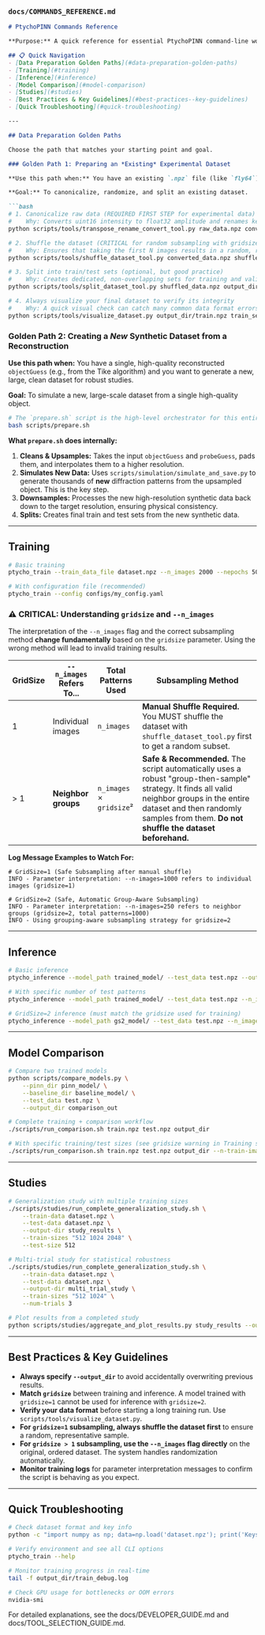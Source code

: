 ### `docs/COMMANDS_REFERENCE.md` 

```markdown
# PtychoPINN Commands Reference

**Purpose:** A quick reference for essential PtychoPINN command-line workflows. This guide provides the "what"; for the "why," please consult the linked detailed guides.

## 📋 Quick Navigation
- [Data Preparation Golden Paths](#data-preparation-golden-paths)
- [Training](#training) 
- [Inference](#inference)
- [Model Comparison](#model-comparison)
- [Studies](#studies)
- [Best Practices & Key Guidelines](#best-practices--key-guidelines)
- [Quick Troubleshooting](#quick-troubleshooting)

---

## Data Preparation Golden Paths

Choose the path that matches your starting point and goal.

### Golden Path 1: Preparing an *Existing* Experimental Dataset

**Use this path when:** You have an existing `.npz` file (like `fly64`) with thousands of diffraction patterns and you want to prepare it for training.

**Goal:** To canonicalize, randomize, and split an existing dataset.

```bash
# 1. Canonicalize raw data (REQUIRED FIRST STEP for experimental data)
#    Why: Converts uint16 intensity to float32 amplitude and renames keys.
python scripts/tools/transpose_rename_convert_tool.py raw_data.npz converted_data.npz

# 2. Shuffle the dataset (CRITICAL for random subsampling with gridsize=1)
#    Why: Ensures that taking the first N images results in a random, representative sample.
python scripts/tools/shuffle_dataset_tool.py converted_data.npz shuffled_data.npz --seed 42

# 3. Split into train/test sets (optional, but good practice)
#    Why: Creates dedicated, non-overlapping sets for training and validation.
python scripts/tools/split_dataset_tool.py shuffled_data.npz output_dir/ --split-fraction 0.8

# 4. Always visualize your final dataset to verify its integrity
#    Why: A quick visual check can catch many common data format errors.
python scripts/tools/visualize_dataset.py output_dir/train.npz train_set_visualization.png
```

### Golden Path 2: Creating a *New* Synthetic Dataset from a Reconstruction

**Use this path when:** You have a single, high-quality reconstructed `objectGuess` (e.g., from the Tike algorithm) and you want to generate a new, large, clean dataset for robust studies.

**Goal:** To simulate a new, large-scale dataset from a single high-quality object.

```bash
# The `prepare.sh` script is the high-level orchestrator for this entire workflow.
bash scripts/prepare.sh
```

**What `prepare.sh` does internally:**
1.  **Cleans & Upsamples:** Takes the input `objectGuess` and `probeGuess`, pads them, and interpolates them to a higher resolution.
2.  **Simulates New Data:** Uses `scripts/simulation/simulate_and_save.py` to generate thousands of **new** diffraction patterns from the upsampled object. This is the key step.
3.  **Downsamples:** Processes the new high-resolution synthetic data back down to the target resolution, ensuring physical consistency.
4.  **Splits:** Creates final train and test sets from the new synthetic data.

---

## Training

```bash
# Basic training
ptycho_train --train_data_file dataset.npz --n_images 2000 --nepochs 50 --output_dir my_run

# With configuration file (recommended)
ptycho_train --config configs/my_config.yaml
```

### ⚠️ CRITICAL: Understanding `gridsize` and `--n_images`

The interpretation of the `--n_images` flag and the correct subsampling method **change fundamentally** based on the `gridsize` parameter. Using the wrong method will lead to invalid training results.

| GridSize | `--n_images` Refers To... | Total Patterns Used | Subsampling Method |
|----------|---------------------------|---------------------|--------------------|
| 1        | Individual images         | `n_images`          | **Manual Shuffle Required.** You MUST shuffle the dataset with `shuffle_dataset_tool.py` first to get a random subset. |
| > 1      | **Neighbor groups**       | `n_images` × `gridsize`² | **Safe & Recommended.** The script automatically uses a robust "group-then-sample" strategy. It finds all valid neighbor groups in the entire dataset and then randomly samples from them. **Do not shuffle the dataset beforehand.** |

**Log Message Examples to Watch For:**
```
# GridSize=1 (Safe Subsampling after manual shuffle)
INFO - Parameter interpretation: --n-images=1000 refers to individual images (gridsize=1)

# GridSize=2 (Safe, Automatic Group-Aware Subsampling)
INFO - Parameter interpretation: --n-images=250 refers to neighbor groups (gridsize=2, total patterns=1000)
INFO - Using grouping-aware subsampling strategy for gridsize=2
```

---

## Inference

```bash
# Basic inference
ptycho_inference --model_path trained_model/ --test_data test.npz --output_dir inference_out

# With specific number of test patterns
ptycho_inference --model_path trained_model/ --test_data test.npz --n_images 500 --output_dir inference_out

# GridSize=2 inference (must match the gridsize used for training)
ptycho_inference --model_path gs2_model/ --test_data test.npz --n_images 125 --gridsize 2 --output_dir gs2_inference
```

---

## Model Comparison

```bash
# Compare two trained models
python scripts/compare_models.py \
    --pinn_dir pinn_model/ \
    --baseline_dir baseline_model/ \
    --test_data test.npz \
    --output_dir comparison_out

# Complete training + comparison workflow
./scripts/run_comparison.sh train.npz test.npz output_dir

# With specific training/test sizes (see gridsize warning in Training section)
./scripts/run_comparison.sh train.npz test.npz output_dir --n-train-images 2000 --n-test-images 500
```

---

## Studies

```bash
# Generalization study with multiple training sizes
./scripts/studies/run_complete_generalization_study.sh \
    --train-data dataset.npz \
    --test-data dataset.npz \
    --output-dir study_results \
    --train-sizes "512 1024 2048" \
    --test-size 512

# Multi-trial study for statistical robustness
./scripts/studies/run_complete_generalization_study.sh \
    --train-data dataset.npz \
    --test-data dataset.npz \
    --output-dir multi_trial_study \
    --train-sizes "512 1024" \
    --num-trials 3

# Plot results from a completed study
python scripts/studies/aggregate_and_plot_results.py study_results --output plots/
```

---

## Best Practices & Key Guidelines

-   **Always specify `--output_dir`** to avoid accidentally overwriting previous results.
-   **Match `gridsize`** between training and inference. A model trained with `gridsize=1` cannot be used for inference with `gridsize=2`.
-   **Verify your data format** before starting a long training run. Use `scripts/tools/visualize_dataset.py`.
-   **For `gridsize=1` subsampling, always shuffle the dataset first** to ensure a random, representative sample.
-   **For `gridsize > 1` subsampling, use the `--n_images` flag directly** on the original, ordered dataset. The system handles randomization automatically.
-   **Monitor training logs** for parameter interpretation messages to confirm the script is behaving as you expect.

---

## Quick Troubleshooting

```bash
# Check dataset format and key info
python -c "import numpy as np; data=np.load('dataset.npz'); print('Keys:', list(data.keys())); print({k: data[k].shape for k in data.keys()})"

# Verify environment and see all CLI options
ptycho_train --help

# Monitor training progress in real-time
tail -f output_dir/train_debug.log

# Check GPU usage for bottlenecks or OOM errors
nvidia-smi
```

For detailed explanations, see the <doc-ref type="guide">docs/DEVELOPER_GUIDE.md</doc-ref> and <doc-ref type="guide">docs/TOOL_SELECTION_GUIDE.md</doc-ref>.
```
